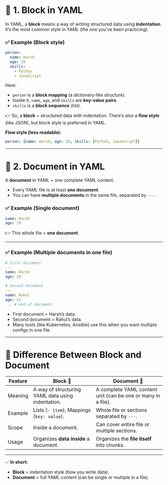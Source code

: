 # 🔹 1. Block in YAML

In YAML, a **block** means a way of writing structured data using **indentation**.
It’s the most common style in YAML (the one you’ve been practicing).

### ✅ Example (Block style)

```yaml
person:
  name: Harsh
  age: 19
  skills:
    - Python
    - JavaScript
```

Here:

* `person` is a **block mapping** (a dictionary-like structure).
* Inside it, `name`, `age`, and `skills` are **key-value pairs**.
* `skills` is a **block sequence** (list).

👉 So, a **block** = structured data with indentation.
There’s also a **flow style** (like JSON), but block style is preferred in YAML.

**Flow style (less readable):**

```yaml
person: {name: Harsh, age: 19, skills: [Python, JavaScript]}
```

---

# 🔹 2. Document in YAML

A **document** in YAML = one complete YAML content.

* Every YAML file is at least **one document**.
* You can have **multiple documents** in the same file, separated by `---`.

### ✅ Example (Single document)

```yaml
name: Harsh
age: 19
```

👉 This whole file = **one document**.

---

### ✅ Example (Multiple documents in one file)

```yaml
# First document
---
name: Harsh
age: 19

# Second document
---
name: Rahul
age: 21
... # end of document
```

* First document = Harsh’s data.
* Second document = Rahul’s data.
* Many tools (like Kubernetes, Ansible) use this when you want multiple configs in one file.

---

# 🔹 Difference Between Block and Document

| Feature | Block 🧱                                          | Document 📄                                                  |
| ------- | ------------------------------------------------- | ------------------------------------------------------------ |
| Meaning | A way of structuring YAML data using indentation. | A complete YAML content unit (can be one or many in a file). |
| Example | Lists (`- item`), Mappings (`key: value`).        | Whole file or sections separated by `---`.                   |
| Scope   | Inside a document.                                | Can cover entire file or multiple sections.                  |
| Usage   | Organizes **data inside** a document.             | Organizes the **file itself** into chunks.                   |

---

✅ **In short:**

* **Block** = indentation style (how you write data).
* **Document** = full YAML content (can be single or multiple in a file).
